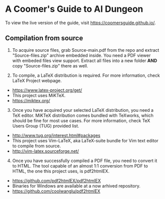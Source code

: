 # A Coomer's Guide to AI Dungeon

To view the live version of the guide, visit https://coomersguide.github.io/.

## Compilation from source

1. To acquire source files, grab Source-main.pdf from the repo and extract "Source-files.zip" archive embedded inside. You need a PDF viewer with embeded files view support.
Extract all files into a new folder **AND** copy "Source-files.zip" there as well.

2. To compile, a LaTeX distribution is required. For more information, check LaTeX Project webpage.
- https://www.latex-project.org/get/
- This project uses MiKTeX.
- https://miktex.org/

3. Once you have acquired your selected LaTeX distribution, you need a TeX editor. MiKTeX distribution comes bundled with TeXworks, which should be fine for most use cases. For more information, check TeX Users Group (TUG) provided list.
- http://www.tug.org/interest.html#packages
- This project uses Vim-LaTeX, aka LaTeX-suite bundle for Vim text editor to compile from source.
- http://vim-latex.sourceforge.net/

4. Once you have successfully compiled a PDF file, you need to convert it to HTML. The tool capable of an almost 1:1 conversion from PDF to HTML, the one this project uses, is pdf2htmlEX.
- https://github.com/pdf2htmlEX/pdf2htmlEX
- Binaries for Windows are available at a now arhived repository.
- https://github.com/coolwanglu/pdf2htmlEX
